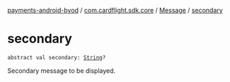 [payments-android-byod](../../index.md) / [com.cardflight.sdk.core](../index.md) / [Message](index.md) / [secondary](./secondary.md)

# secondary

`abstract val secondary: `[`String`](https://kotlinlang.org/api/latest/jvm/stdlib/kotlin/-string/index.html)`?`

Secondary message to be displayed.


